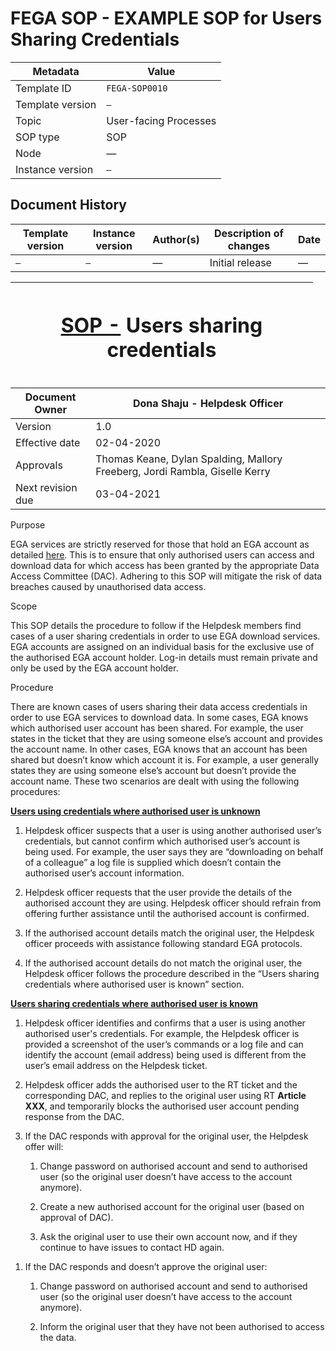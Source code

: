 # FEGA SOP - EXAMPLE SOP for Users Sharing Credentials

| Metadata | Value |
| -- | -- |
| Template ID | `FEGA-SOP0010` |
| Template version | `—` |
| Topic | User-facing Processes |
| SOP type | SOP |
| Node | — |
| Instance version | `—` |

## Document History

| Template version | Instance version | Author(s) | Description of changes | Date |
| -- | -- | -- | -- | -- |
| `—` | `—` | — | Initial release | — |

<table style="width:96%;">
<colgroup>
<col style="width: 96%" />
</colgroup>
<thead>
<tr>
<th><h1 id="sop---users-sharing-credentials"><a
href="https://www.ebi.ac.uk/seqdb/confluence/pages/viewpage.action?pageId=13871828">SOP
-</a> Users sharing credentials</h1></th>
</tr>
</thead>
<tbody>
</tbody>
</table>

| Document Owner | Dona Shaju - Helpdesk Officer |
|----|----|
| Version | 1.0 |
| Effective date | 02-04-2020 |
| Approvals | Thomas Keane, Dylan Spalding, Mallory Freeberg, Jordi Rambla, Giselle Kerry |
| Next revision due | 03-04-2021 |

Purpose

EGA services are strictly reserved for those that hold an EGA account as
detailed
[<u>here</u>](https://ega-archive.org/download/using_ega_account). This
is to ensure that only authorised users can access and download data for
which access has been granted by the appropriate Data Access Committee
(DAC). Adhering to this SOP will mitigate the risk of data breaches
caused by unauthorised data access.

Scope

This SOP details the procedure to follow if the Helpdesk members find
cases of a user sharing credentials in order to use EGA download
services. EGA accounts are assigned on an individual basis for the
exclusive use of the authorised EGA account holder. Log-in details must
remain private and only be used by the EGA account holder.

Procedure

There are known cases of users sharing their data access credentials in
order to use EGA services to download data. In some cases, EGA knows
which authorised user account has been shared. For example, the user
states in the ticket that they are using someone else’s account and
provides the account name. In other cases, EGA knows that an account has
been shared but doesn’t know which account it is. For example, a user
generally states they are using someone else’s account but doesn’t
provide the account name. These two scenarios are dealt with using the
following procedures:

**<u>Users using credentials where authorised user is unknown</u>**

1.  Helpdesk officer suspects that a user is using another authorised
    user’s credentials, but cannot confirm which authorised user’s
    account is being used. For example, the user says they are
    “downloading on behalf of a colleague” a log file is supplied which
    doesn’t contain the authorised user’s account information.

2.  Helpdesk officer requests that the user provide the details of the
    authorised account they are using. Helpdesk officer should refrain
    from offering further assistance until the authorised account is
    confirmed.

3.  If the authorised account details match the original user, the
    Helpdesk officer proceeds with assistance following standard EGA
    protocols.

4.  If the authorised account details do not match the original user,
    the Helpdesk officer follows the procedure described in the “Users
    sharing credentials where authorised user is known” section.

**<u>Users sharing credentials where authorised user is known</u>**

1.  Helpdesk officer identifies and confirms that a user is using
    another authorised user's credentials. For example, the Helpdesk
    officer is provided a screenshot of the user’s commands or a log
    file and can identify the account (email address) being used is
    different from the user’s email address on the Helpdesk ticket.

2.  Helpdesk officer adds the authorised user to the RT ticket and the
    corresponding DAC, and replies to the original user using RT
    **Article XXX**, and temporarily blocks the authorised user account
    pending response from the DAC.

3.  If the DAC responds with approval for the original user, the
    Helpdesk offer will:

    1.  Change password on authorised account and send to authorised
        user (so the original user doesn’t have access to the account
        anymore).

    2.  Create a new authorised account for the original user (based on
        approval of DAC).

    3.  Ask the original user to use their own account now, and if they
        continue to have issues to contact HD again.

<!-- -->

1.  If the DAC responds and doesn’t approve the original user:

    1.  Change password on authorised account and send to authorised
        user (so the original user doesn’t have access to the account
        anymore).

    2.  Inform the original user that they have not been authorised to
        access the data.
